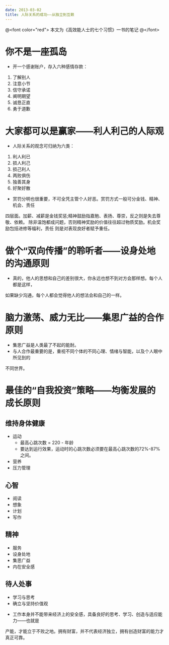 ```yaml
---
date: 2013-03-02
title: 人际关系的成功——从独立到互赖
---
```


@&lt;font color="red"&gt; 本文为《高效能人士的七个习惯》一书的笔记
@&lt;/font&gt;

你不是一座孤岛
==============

-   开一个感谢账户，存入六种感情存款：

1.  了解别人
2.  注意小节
3.  信守承诺
4.  阐明期望
5.  诚恳正直
6.  勇于道歉

大家都可以是赢家——利人利己的人际观
==================================

-   人际关系的观念可归纳为六类：

1.  利人利已
2.  损人利己
3.  损己利人
4.  两败俱伤
5.  独善其身
6.  好聚好散

-   赏罚分明也很重要，不可全凭主管个人好恶。赏罚方式一般可分金钱、精神、机会、责任

四层面。加薪、减薪是金钱奖惩;精神鼓励指嘉勉、表扬、尊崇，反之则是失去尊敬、依赖。
除非温饱都成问题，否则精神奖励的价值往往超过物质奖励。机会奖励包括进修等福利，责任
则是对表现良好者赋予重任。

做个“双向传播”的聆听者——设身处地的沟通原则
==========================================

-   真的，他人的思想和自己的差别很大，你永远也想不到对方会那样想。每个人都是这样，

如果缺少沟通，每个人都会觉得他人的想法会和自己的一样。

脑力激荡、威力无比——集思广益的合作原则
======================================

-   集思广益是人类最了不起的能耐。
-   与人合作最重要的是，重视不同个体的不同心理、情绪与智能，以及个人眼中所见到的

不同世界。

最佳的“自我投资”策略——均衡发展的成长原则
========================================

维持身体健康
------------

-   运动
    -   最高心跳次数 = 220 - 年龄
    -   要达到运行效果，运动时的心跳次数必须要在最高心跳次数的72%-87%之间。
-   营养
-   压力管理

心智
----

-   阅读
-   想象
-   计划
-   写作

精神
----

-   服务
-   设身处地
-   集思广益
-   内在安全感

待人处事
--------

-   学习与思考
-   确立与坚持价值观

<!-- -->

-   工作本身并不能带来经济上的安全感，具备良好的思考、学习、创造与适应能力——也就是

产能，才能立于不败之地。拥有财富，并不代表经济独立，拥有创造财富的能力才真正可靠。
